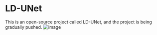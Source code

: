 # LD-UNet
This is an open-source project called LD-UNet, and the project is being gradually pushed.
 ![image](https://github.com/591774192/MerlandTrade/blob/master/%E6%A2%85%E5%85%B0%E5%95%86%E8%B4%B8%E6%88%AA%E5%9B)
